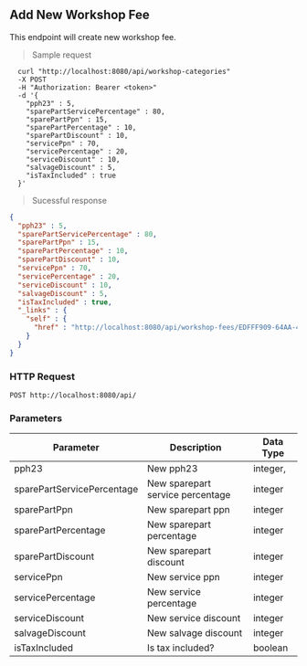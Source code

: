 ## Add New Workshop Fee
This endpoint will create new workshop fee.

> Sample request

```shell
  curl "http://localhost:8080/api/workshop-categories"
  -X POST
  -H "Authorization: Bearer <token>"
  -d '{
    "pph23" : 5,
    "sparePartServicePercentage" : 80,
    "sparePartPpn" : 15,
    "sparePartPercentage" : 10,
    "sparePartDiscount" : 10,
    "servicePpn" : 70,
    "servicePercentage" : 20,
    "serviceDiscount" : 10,
    "salvageDiscount" : 5,
    "isTaxIncluded" : true
  }'
```

> Sucessful response

```json
{
  "pph23" : 5,
  "sparePartServicePercentage" : 80,
  "sparePartPpn" : 15,
  "sparePartPercentage" : 10,
  "sparePartDiscount" : 10,
  "servicePpn" : 70,
  "servicePercentage" : 20,
  "serviceDiscount" : 10,
  "salvageDiscount" : 5,
  "isTaxIncluded" : true,
  "_links" : {
    "self" : {
      "href" : "http://localhost:8080/api/workshop-fees/EDFFF909-64AA-4A7B-807E-77A7875F805C"
    }
  }
}
```

### HTTP Request

`POST http://localhost:8080/api/`

###  Parameters

Parameter | Description | Data Type
--------- | ----------- | ---------
pph23 | New pph23 | integer,
sparePartServicePercentage | New sparepart service percentage | integer
sparePartPpn | New sparepart ppn | integer
sparePartPercentage | New sparepart percentage | integer
sparePartDiscount | New sparepart discount | integer
servicePpn | New service ppn | integer
servicePercentage | New service percentage | integer
serviceDiscount | New service discount | integer
salvageDiscount | New salvage discount | integer
isTaxIncluded | Is tax included? | boolean
